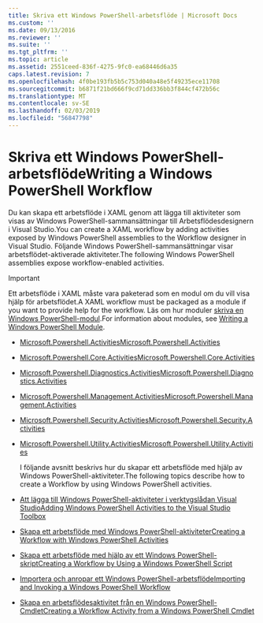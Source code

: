 ```yaml
---
title: Skriva ett Windows PowerShell-arbetsflöde | Microsoft Docs
ms.custom: ''
ms.date: 09/13/2016
ms.reviewer: ''
ms.suite: ''
ms.tgt_pltfrm: ''
ms.topic: article
ms.assetid: 2551ceed-836f-4275-9fc0-ea68446d6a35
caps.latest.revision: 7
ms.openlocfilehash: 4f0be193fb5b5c753d040a48e5f49235ece11708
ms.sourcegitcommit: b6871f21bd666f9cd71dd336bb3f844cf472b56c
ms.translationtype: MT
ms.contentlocale: sv-SE
ms.lasthandoff: 02/03/2019
ms.locfileid: "56847798"
---
```

# <a name="writing-a-windows-powershell-workflow"></a><span data-ttu-id="9c79a-102">Skriva ett Windows PowerShell-arbetsflöde</span><span class="sxs-lookup"><span data-stu-id="9c79a-102">Writing a Windows PowerShell Workflow</span></span>

<span data-ttu-id="9c79a-103">Du kan skapa ett arbetsflöde i XAML genom att lägga till aktiviteter som visas av Windows PowerShell-sammansättningar till Arbetsflödesdesignern i Visual Studio.</span><span class="sxs-lookup"><span data-stu-id="9c79a-103">You can create a XAML workflow by adding activities exposed by Windows PowerShell assemblies to the Workflow designer in Visual Studio.</span></span> <span data-ttu-id="9c79a-104">Följande Windows PowerShell-sammansättningar visar arbetsflödet-aktiverade aktiviteter.</span><span class="sxs-lookup"><span data-stu-id="9c79a-104">The following Windows PowerShell assemblies expose workflow-enabled activities.</span></span>

> [!IMPORTANT]
> <span data-ttu-id="9c79a-105">Ett arbetsflöde i XAML måste vara paketerad som en modul om du vill visa hjälp för arbetsflödet.</span><span class="sxs-lookup"><span data-stu-id="9c79a-105">A XAML workflow must be packaged as a module if you want to provide help for the workflow.</span></span> <span data-ttu-id="9c79a-106">Läs om hur moduler [skriva en Windows PowerShell-modul](../module/writing-a-windows-powershell-module.md).</span><span class="sxs-lookup"><span data-stu-id="9c79a-106">For information about modules, see [Writing a Windows PowerShell Module](../module/writing-a-windows-powershell-module.md).</span></span>

- [<span data-ttu-id="9c79a-107">Microsoft.Powershell.Activities</span><span class="sxs-lookup"><span data-stu-id="9c79a-107">Microsoft.Powershell.Activities</span></span>](/dotnet/api/Microsoft.PowerShell.Activities)

- [<span data-ttu-id="9c79a-108">Microsoft.Powershell.Core.Activities</span><span class="sxs-lookup"><span data-stu-id="9c79a-108">Microsoft.Powershell.Core.Activities</span></span>](/dotnet/api/Microsoft.PowerShell.Core.Activities)

- [<span data-ttu-id="9c79a-109">Microsoft.Powershell.Diagnostics.Activities</span><span class="sxs-lookup"><span data-stu-id="9c79a-109">Microsoft.Powershell.Diagnostics.Activities</span></span>](/dotnet/api/Microsoft.PowerShell.Diagnostics.Activities)

- [<span data-ttu-id="9c79a-110">Microsoft.Powershell.Management.Activities</span><span class="sxs-lookup"><span data-stu-id="9c79a-110">Microsoft.Powershell.Management.Activities</span></span>](/dotnet/api/Microsoft.PowerShell.Management.Activities)

- [<span data-ttu-id="9c79a-111">Microsoft.Powershell.Security.Activities</span><span class="sxs-lookup"><span data-stu-id="9c79a-111">Microsoft.Powershell.Security.Activities</span></span>](/dotnet/api/Microsoft.PowerShell.Security.Activities)

- [<span data-ttu-id="9c79a-112">Microsoft.Powershell.Utility.Activities</span><span class="sxs-lookup"><span data-stu-id="9c79a-112">Microsoft.Powershell.Utility.Activities</span></span>](/dotnet/api/Microsoft.PowerShell.Utility.Activities)

  <span data-ttu-id="9c79a-113">I följande avsnitt beskrivs hur du skapar ett arbetsflöde med hjälp av Windows PowerShell-aktiviteter.</span><span class="sxs-lookup"><span data-stu-id="9c79a-113">The following topics describe how to create a Workflow by using Windows PowerShell activities.</span></span>

- [<span data-ttu-id="9c79a-114">Att lägga till Windows PowerShell-aktiviteter i verktygslådan Visual Studio</span><span class="sxs-lookup"><span data-stu-id="9c79a-114">Adding Windows PowerShell Activities to the Visual Studio Toolbox</span></span>](./adding-windows-powershell-activities-to-the-visual-studio-toolbox.md)

- [<span data-ttu-id="9c79a-115">Skapa ett arbetsflöde med Windows PowerShell-aktiviteter</span><span class="sxs-lookup"><span data-stu-id="9c79a-115">Creating a Workflow with Windows PowerShell Activities</span></span>](./creating-a-workflow-with-windows-powershell-activities.md)

- [<span data-ttu-id="9c79a-116">Skapa ett arbetsflöde med hjälp av ett Windows PowerShell-skript</span><span class="sxs-lookup"><span data-stu-id="9c79a-116">Creating a Workflow by Using a Windows PowerShell Script</span></span>](./creating-a-workflow-by-using-a-windows-powershell-script.md)

- [<span data-ttu-id="9c79a-117">Importera och anropar ett Windows PowerShell-arbetsflöde</span><span class="sxs-lookup"><span data-stu-id="9c79a-117">Importing and Invoking a Windows PowerShell Workflow</span></span>](./importing-and-invoking-a-windows-powershell-workflow.md)

- [<span data-ttu-id="9c79a-118">Skapa en arbetsflödesaktivitet från en Windows PowerShell-Cmdlet</span><span class="sxs-lookup"><span data-stu-id="9c79a-118">Creating a Workflow Activity from a Windows PowerShell Cmdlet</span></span>](./creating-a-workflow-activity-from-a-windows-powershell-cmdlet.md)